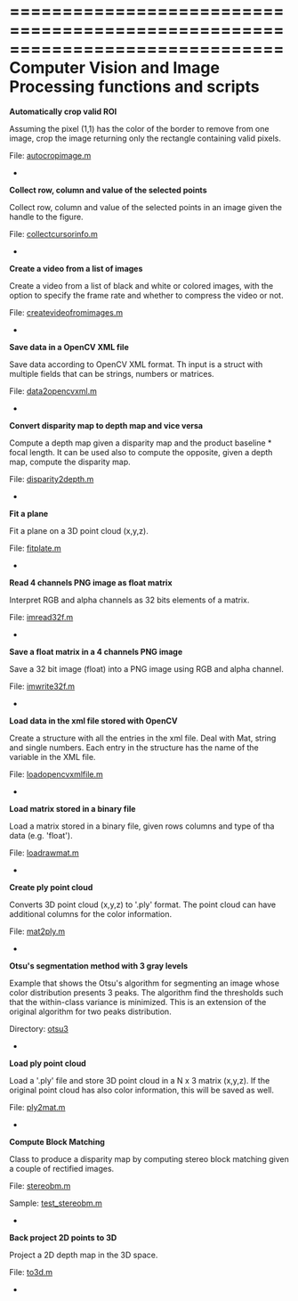 ==============================================================================
Computer Vision and Image Processing functions and scripts
==============================================================================


**Automatically crop valid ROI**

Assuming the pixel (1,1) has the color of the border to remove from one image, crop the image returning only the rectangle containing valid pixels.

File: [autocropimage.m](https://github.com/giuliomarin/cvip/blob/master/autocropimage.m)

-

**Collect row, column and value of the selected points**

Collect row, column and value of the selected points in an image given the handle to the figure.

File: [collectcursorinfo.m](https://github.com/giuliomarin/cvip/blob/master/collectcursorinfo.m)

-

**Create a video from a list of images**

Create a video from a list of black and white or colored images, with the option to specify the frame rate and whether to compress the video or not.

File: [createvideofromimages.m](https://github.com/giuliomarin/cvip/blob/master/createvideofromimages.m)

-

**Save data in a OpenCV XML file**

Save data according to OpenCV XML format. Th input is a struct with multiple fields that can be strings, numbers or matrices.

File: [data2opencvxml.m](https://github.com/giuliomarin/cvip/blob/master/data2opencvxml.m)

-

**Convert disparity map to depth map and vice versa**

Compute a depth map given a disparity map and the product baseline * focal length. It can be used also to compute the opposite, given a depth map, compute the disparity map.

File: [disparity2depth.m](https://github.com/giuliomarin/cvip/blob/master/disparity2depth.m)

-

**Fit a plane**

Fit a plane on a 3D point cloud (x,y,z).

File: [fitplate.m](https://github.com/giuliomarin/cvip/blob/master/fitplane.m)

-

**Read 4 channels PNG image as float matrix**

Interpret RGB and alpha channels as 32 bits elements of a matrix.

File: [imread32f.m](https://github.com/giuliomarin/cvip/blob/master/imread32f.m)

-

**Save a float matrix in a 4 channels PNG image**

Save a 32 bit image (float) into a PNG image using RGB and alpha channel.

File: [imwrite32f.m](https://github.com/giuliomarin/cvip/blob/master/imwrite32f.m)

-

**Load data in the xml file stored with OpenCV**

Create a structure with all the entries in the xml file. Deal with Mat, string and single numbers.
Each entry in the structure has the name of the variable in the XML file.

File: [loadopencvxmlfile.m](https://github.com/giuliomarin/cvip/tree/master/loadopencvxmlfile.m)

-

**Load matrix stored in a binary file**

Load a matrix stored in a binary file, given rows columns and type of tha data (e.g. 'float').

File: [loadrawmat.m](https://github.com/giuliomarin/cvip/tree/master/loadrawmat.m)

-

**Create ply point cloud**

Converts 3D point cloud (x,y,z) to '.ply' format. The point cloud can have additional columns for the color information.

File: [mat2ply.m](https://github.com/giuliomarin/cvip/blob/master/mat2ply.m)

-

**Otsu's segmentation method with 3 gray levels**

Example that shows the Otsu's algorithm for segmenting an image whose color distribution presents 3 peaks. The algorithm find the thresholds such that the within-class variance is minimized. This is an extension of the original algorithm for two peaks distribution.

Directory: [otsu3](https://github.com/giuliomarin/cvip/tree/master/otsu3)

-

**Load ply point cloud**

Load a '.ply' file and store 3D point cloud in a N x 3 matrix (x,y,z). If the original point cloud has also color information, this will be saved as well.

File: [ply2mat.m](https://github.com/giuliomarin/cvip/blob/master/ply2mat.m)

-

**Compute Block Matching**

Class to produce a disparity map by computing stereo block matching given a couple of rectified images.

File: [stereobm.m](https://github.com/giuliomarin/cvip/blob/master/stereobm.m)

Sample: [test_stereobm.m](https://github.com/giuliomarin/cvip/blob/master/samples/test_stereobm.m)

-

**Back project 2D points to 3D**

Project a 2D depth map in the 3D space.

File: [to3d.m](https://github.com/giuliomarin/cvip/blob/master/to3d.m)

-
